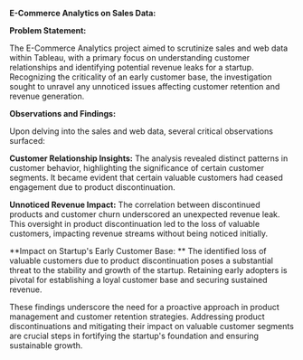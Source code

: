 **E-Commerce Analytics on Sales Data:**

**Problem Statement:**

The E-Commerce Analytics project aimed to scrutinize sales and web data within Tableau, with a primary focus on understanding customer relationships and identifying potential revenue leaks for a startup. Recognizing the criticality of an early customer base, the investigation sought to unravel any unnoticed issues affecting customer retention and revenue generation.

**Observations and Findings:**

Upon delving into the sales and web data, several critical observations surfaced:


**Customer Relationship Insights:** The analysis revealed distinct patterns in customer behavior, highlighting the significance of certain customer segments. It became evident that certain valuable customers had ceased engagement due to product discontinuation.

**Unnoticed Revenue Impact:** The correlation between discontinued products and customer churn underscored an unexpected revenue leak. This oversight in product discontinuation led to the loss of valuable customers, impacting revenue streams without being noticed initially.

**Impact on Startup's Early Customer Base: ** The identified loss of valuable customers due to product discontinuation poses a substantial threat to the stability and growth of the startup. Retaining early adopters is pivotal for establishing a loyal customer base and securing sustained revenue.

These findings underscore the need for a proactive approach in product management and customer retention strategies. Addressing product discontinuations and mitigating their impact on valuable customer segments are crucial steps in fortifying the startup's foundation and ensuring sustainable growth.
